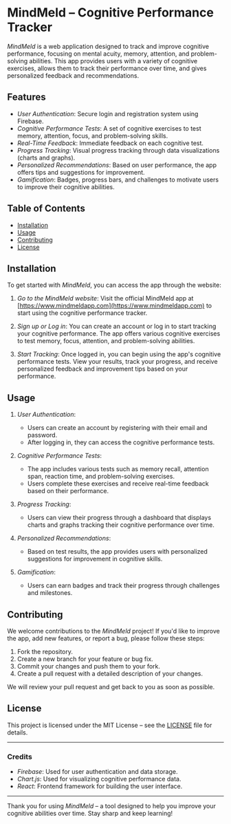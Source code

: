 # MindMeld – Cognitive Performance Tracker

*MindMeld* is a web application designed to track and improve cognitive performance, focusing on mental acuity, memory, attention, and problem-solving abilities. This app provides users with a variety of cognitive exercises, allows them to track their performance over time, and gives personalized feedback and recommendations.

## Features

- *User Authentication*: Secure login and registration system using Firebase.
- *Cognitive Performance Tests*: A set of cognitive exercises to test memory, attention, focus, and problem-solving skills.
- *Real-Time Feedback*: Immediate feedback on each cognitive test.
- *Progress Tracking*: Visual progress tracking through data visualizations (charts and graphs).
- *Personalized Recommendations*: Based on user performance, the app offers tips and suggestions for improvement.
- *Gamification*: Badges, progress bars, and challenges to motivate users to improve their cognitive abilities.

## Table of Contents

- [Installation](#installation)
- [Usage](#usage)
- [Contributing](#contributing)
- [License](#license)

## Installation

To get started with *MindMeld*, you can access the app through the website:

1. *Go to the MindMeld website*:
   Visit the official MindMeld app at [https://www.mindmeldapp.com](https://www.mindmeldapp.com) to start using the cognitive performance tracker.

2. *Sign up or Log in*:
   You can create an account or log in to start tracking your cognitive performance. The app offers various cognitive exercises to test memory, focus, attention, and problem-solving abilities.

3. *Start Tracking*:
   Once logged in, you can begin using the app's cognitive performance tests. View your results, track your progress, and receive personalized feedback and improvement tips based on your performance.
   

## Usage

1. *User Authentication*:
   - Users can create an account by registering with their email and password.
   - After logging in, they can access the cognitive performance tests.
   
2. *Cognitive Performance Tests*:
   - The app includes various tests such as memory recall, attention span, reaction time, and problem-solving exercises.
   - Users complete these exercises and receive real-time feedback based on their performance.

3. *Progress Tracking*:
   - Users can view their progress through a dashboard that displays charts and graphs tracking their cognitive performance over time.

4. *Personalized Recommendations*:
   - Based on test results, the app provides users with personalized suggestions for improvement in cognitive skills.

5. *Gamification*:
   - Users can earn badges and track their progress through challenges and milestones.

## Contributing

We welcome contributions to the *MindMeld* project! If you'd like to improve the app, add new features, or report a bug, please follow these steps:

1. Fork the repository.
2. Create a new branch for your feature or bug fix.
3. Commit your changes and push them to your fork.
4. Create a pull request with a detailed description of your changes.

We will review your pull request and get back to you as soon as possible.

## License

This project is licensed under the MIT License – see the [LICENSE](LICENSE) file for details.

---

### Credits

- *Firebase*: Used for user authentication and data storage.
- *Chart.js*: Used for visualizing cognitive performance data.
- *React*: Frontend framework for building the user interface.

---


Thank you for using *MindMeld* – a tool designed to help you improve your cognitive abilities over time. Stay sharp and keep learning!

